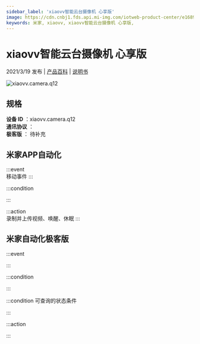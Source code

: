 ```yaml
---
sidebar_label: 'xiaovv智能云台摄像机 心享版'
image: https://cdn.cnbj1.fds.api.mi-img.com/iotweb-product-center/e16891309a4c96b685d95072d9577216_01拟物图标常态.png?GalaxyAccessKeyId=AKVGLQWBOVIRQ3XLEW&Expires=9223372036854775807&Signature=HT/57ql00jjBU+R2OMzJHAcirsU=
keywords: 米家, xiaovv, xiaovv智能云台摄像机 心享版, 
---
```

# xiaovv智能云台摄像机 心享版

2021/3/19 发布 | [产品百科](https://home.mi.com/webapp/content/baike/product/index.html?model=xiaovv.camera.q12/) | [说明书](https://home.mi.com/views/introduction.html?model=xiaovv.camera.q12&region=cn)

![xiaovv.camera.q12](https://cdn.cnbj1.fds.api.mi-img.com/iotweb-product-center/e16891309a4c96b685d95072d9577216_01拟物图标常态.png?GalaxyAccessKeyId=AKVGLQWBOVIRQ3XLEW&Expires=9223372036854775807&Signature=HT/57ql00jjBU+R2OMzJHAcirsU=)

## 规格  
> 
**设备 ID** ：xiaovv.camera.q12  
**通讯协议** ：  
**极客版**  ： 待补充 


## 米家APP自动化  

:::event  
移动事件
:::

:::condition  

:::

:::action   
录制并上传视频、唤醒、休眠
:::

## 米家自动化极客版  

:::event  

:::

:::condition  

:::

:::condition 可查询的状态条件  

:::

:::action  

:::

        
